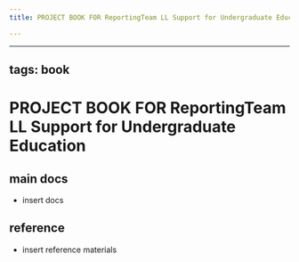 ```yaml
---
title: PROJECT BOOK FOR ReportingTeam LL Support for Undergraduate Education

---
```



---
tags: book
---

PROJECT BOOK FOR ReportingTeam LL Support for Undergraduate Education
===

main docs
---

- insert docs

reference
---

- insert reference materials

